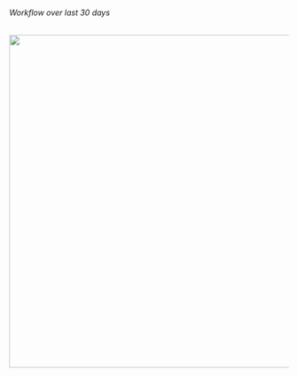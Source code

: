 ###### Workflow over last 30 days
<img src="https://wakatime.com/share/@bd064375-0f69-49f0-82b8-37a787092fc2/ded7bf3a-b063-4e71-870a-52965c0502ad.svg" width="600px"/>
